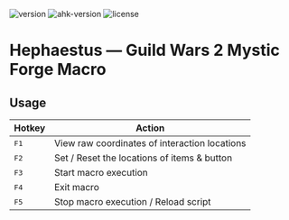 ![version](https://img.shields.io/badge/version-0.9.0-blue)
![ahk-version](https://img.shields.io/badge/%3E2.0-green?logo=autohotkey&logoColor=black)
![license](http://www.wtfpl.net/wp-content/uploads/2012/12/wtfpl-badge-2.png)

# Hephaestus — Guild Wars 2 Mystic Forge Macro

## Usage

| Hotkey | Action |
|---|---|
| <kbd>F1</kbd> | View raw coordinates of interaction locations |
| <kbd>F2</kbd> | Set / Reset the locations of items & button |
| <kbd>F3</kbd> | Start macro execution |
| <kbd>F4</kbd> | Exit macro |
| <kbd>F5</kbd> | Stop macro execution / Reload script |